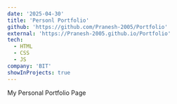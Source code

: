 ```yaml
---
date: '2025-04-30'
title: 'Personl Portfolio'
github: 'https://github.com/Pranesh-2005/Portfolio'
external: 'https://Pranesh-2005.github.io/Portfolio'
tech:
  - HTML
  - CSS
  - JS
company: 'BIT'
showInProjects: true
---
```


My Personal Portfolio Page
